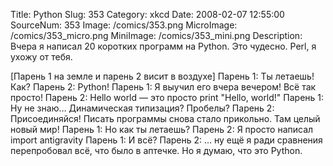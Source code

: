 Title: Python 
Slug: 353 
Category: xkcd 
Date: 2008-02-07 12:55:00 
SourceNum: 353 
Image: /comics/353.png 
MicroImage: /comics/353_micro.png 
MiniImage: /comics/353_mini.png 
Description: Вчера я написал 20 коротких программ на Python. Это чудесно. Perl, я ухожу от тебя. 

[Парень 1 на земле и парень 2 висит в воздухе]
Парень 1: Ты летаешь! Как?
Парень 2: Python!
Парень 1: Я выучил его вчера вечером! Всё так просто!
Парень 2: Hello world — это просто print "Hello, world!"
Парень 1: Ну не знаю… Динамическая типизация? Пробелы?
Парень 2: Присоединяйся! Писать программы снова стало прикольно. Там целый новый мир!
Парень 1: Но как ты летаешь?
Парень 2: Я просто написал import antigravity
Парень 1: И всё?
Парень 2: … ну ещё я ради сравнения перепробовал всё, что было в аптечке. Но я думаю, что это Python.